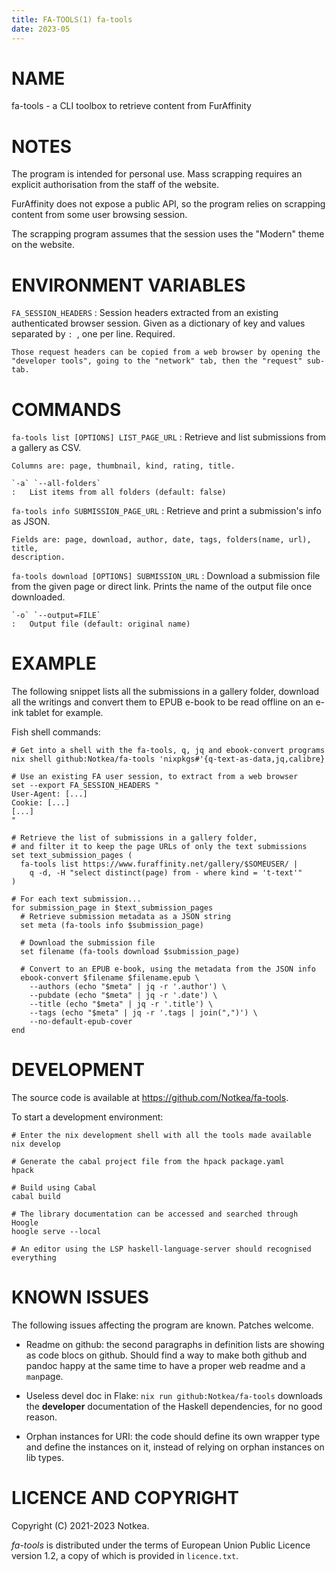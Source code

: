 ```yaml
---
title: FA-TOOLS(1) fa-tools
date: 2023-05
---
```



# NAME

fa-tools - a CLI toolbox to retrieve content from FurAffinity


# NOTES

The program is intended for personal use.
Mass scrapping requires an explicit authorisation from the staff of the
website.

FurAffinity does not expose a public API, so the program relies on scrapping
content from some user browsing session.

The scrapping program assumes that the session uses the "Modern" theme on the
website.


# ENVIRONMENT VARIABLES

`FA_SESSION_HEADERS`
:   Session headers extracted from an existing authenticated browser session.
    Given as a dictionary of key and values separated by `: `, one per line.
    Required.

    Those request headers can be copied from a web browser by opening the
    "developer tools", going to the "network" tab, then the "request" sub-tab.


# COMMANDS

`fa-tools list [OPTIONS] LIST_PAGE_URL`
:   Retrieve and list submissions from a gallery as CSV.

    Columns are: page, thumbnail, kind, rating, title.

    `-a` `--all-folders`
    :   List items from all folders (default: false)

`fa-tools info SUBMISSION_PAGE_URL`
:   Retrieve and print a submission's info as JSON.

    Fields are: page, download, author, date, tags, folders(name, url), title,
    description.

`fa-tools download [OPTIONS] SUBMISSION_URL`
:   Download a submission file from the given page or direct link.
    Prints the name of the output file once downloaded.

    `-o` `--output=FILE`
    :   Output file (default: original name)


# EXAMPLE

The following snippet lists all the submissions in a gallery folder, download
all the writings and convert them to EPUB e-book to be read offline on an e-ink
tablet for example.

Fish shell commands:

```fish
# Get into a shell with the fa-tools, q, jq and ebook-convert programs
nix shell github:Notkea/fa-tools 'nixpkgs#'{q-text-as-data,jq,calibre}

# Use an existing FA user session, to extract from a web browser
set --export FA_SESSION_HEADERS "
User-Agent: [...]
Cookie: [...]
[...]
"

# Retrieve the list of submissions in a gallery folder,
# and filter it to keep the page URLs of only the text submissions
set text_submission_pages (
  fa-tools list https://www.furaffinity.net/gallery/$SOMEUSER/ |
    q -d, -H "select distinct(page) from - where kind = 't-text'"
)

# For each text submission...
for submission_page in $text_submission_pages
  # Retrieve submission metadata as a JSON string
  set meta (fa-tools info $submission_page)

  # Download the submission file
  set filename (fa-tools download $submission_page)

  # Convert to an EPUB e-book, using the metadata from the JSON info
  ebook-convert $filename $filename.epub \
    --authors (echo "$meta" | jq -r '.author') \
    --pubdate (echo "$meta" | jq -r '.date') \
    --title (echo "$meta" | jq -r '.title') \
    --tags (echo "$meta" | jq -r '.tags | join(",")') \
    --no-default-epub-cover
end
```


# DEVELOPMENT

The source code is available at <https://github.com/Notkea/fa-tools>.

To start a development environment:

```fish
# Enter the nix development shell with all the tools made available
nix develop

# Generate the cabal project file from the hpack package.yaml
hpack

# Build using Cabal
cabal build

# The library documentation can be accessed and searched through Hoogle
hoogle serve --local

# An editor using the LSP haskell-language-server should recognised everything
```

# KNOWN ISSUES

The following issues affecting the program are known. Patches welcome.

* Readme on github: the second paragraphs in definition lists are showing as
  code blocs on github. Should find a way to make both github and pandoc happy
  at the same time to have a proper web readme and a `man`page.

* Useless devel doc in Flake: `nix run github:Notkea/fa-tools` downloads the
  __developer__ documentation of the Haskell dependencies, for no good reason.

* Orphan instances for URI: the code should define its own wrapper type and
  define the instances on it, instead of relying on orphan instances on lib
  types.


# LICENCE AND COPYRIGHT

Copyright (C) 2021-2023 Notkea.

_fa-tools_ is distributed under the terms of European Union Public Licence
version 1.2, a copy of which is provided in `licence.txt`.
